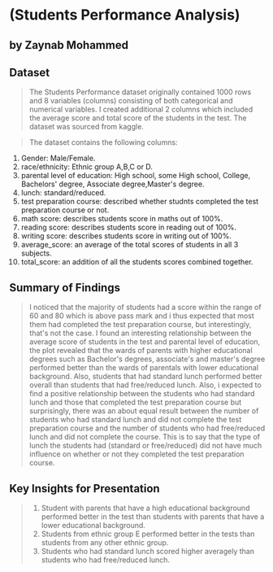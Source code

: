 # (Students Performance Analysis)
## by Zaynab Mohammed


## Dataset

> The Students Performance dataset originally contained 1000 rows and 8 variables (columns) consisting of both categorical and numerical variables. I created additional 2 columns which included the average score and total score of the students in the test. The dataset was sourced from kaggle.

>The dataset contains the following columns:

1. Gender: Male/Female.
2. race/ethnicity: Ethnic group A,B,C or D.
3. parental level of education: High school, some High school, College, Bachelors' degree, Associate degree,Master's degree.
4. lunch: standard/reduced.
5. test preparation course: described whether studnts completed the test preparation course or not.
6. math score: describes students score in maths out of 100%.
7. reading score: describes students score in reading out of 100%.
8. writing score: describes students score in writing out of 100%. 
9. average_score: an average of the total scores of students in all 3 subjects.
10. total_score: an addition of all the students scores combined together.

## Summary of Findings

> I noticed that the majority of students had a score within the range of 60 and 80 which is above pass mark and i thus expected that most them had completed the test preparation course, but interestingly, that's not the case. 
> I found an interesting relationship between the average score of students in the test and parental level of education, the plot revealed that the wards of parents with higher educational degrees such as Bachelor's degrees, associate's and master's degree performed better than the wards of parentals with lower educational background. 
> Also, students that had standard lunch performed better overall than students that had free/reduced lunch.
> Also, i expected to find a positive relationship between the students who had standard lunch and those that completed the test preparation course but surprisingly, there was an about equal result between the number of students who had standard lunch and did not complete the test preparation course and the number of students who had free/reduced lunch and did not complete the course. This is to say that the type of lunch the students had (standard or free/reduced) did not have much influence on whether or not they completed the test preparation course.

## Key Insights for Presentation

> 1. Student with parents that have a high educational background performed better in the test than students with parents that have a      lower educational background.
> 2. Students from ethnic group E performed better in the tests than students from any other ethnic group. 
> 3. Students who had standard lunch scored higher averagely than students who had free/reduced lunch.
